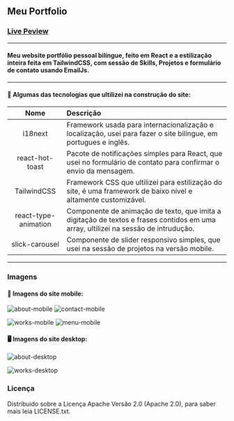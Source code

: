## Meu Portfolio


### [Live Peview](https://www.tiagocreator.com/)

---

#### Meu website portfólio pessoal bilíngue, feito em React e a estilização inteira feita em TailwindCSS, com sessão de Skills, Projetos e formulário de contato usando EmailJs.

---

#### :wrench: Algumas das tecnologias que ultilizei na construção do site:

Nome | Descrição
:---: | :--- |
i18next | Framework usada para internacionalização e localização, usei para fazer o site bilíngue, em portugues e inglês.
react-hot-toast | Pacote de notificações simples para React, que usei no formulário de contato para confirmar o envio da mensagem.
TailwindCSS | Framework CSS que ultilizei para estilização do site, é uma framework de baixo nível e altamente customizável.
react-type-animation | Componente de animação de texto, que imita a digitação de textos e frases contidos em uma array, ultilizei na sessão de intrudução.
slick-carousel | Componente de slider responsivo simples, que usei na sessão de projetos na versão mobile.

---

### Imagens

#### :iphone: Imagens do site mobile:

![about-mobile](https://user-images.githubusercontent.com/82607849/214568092-0fbc2e66-d9eb-45b4-a606-7f833ec2b363.png)
![contact-mobile](https://user-images.githubusercontent.com/82607849/214568333-0f889b09-535f-47d2-af24-573c8ef9508e.png)

![works-mobile](https://user-images.githubusercontent.com/82607849/214568584-9516ee0b-a546-4dca-afc0-7292a0c47a95.png)
![menu-mobile](https://user-images.githubusercontent.com/82607849/214568601-8f72696e-705d-4007-9ce3-744e473daf38.png)

#### :desktop_computer: Imagens do site desktop:

![about-desktop](https://user-images.githubusercontent.com/82607849/214569599-6e005225-b95c-4c70-a003-4f5c3b6a1b19.png)

![works-desktop](https://user-images.githubusercontent.com/82607849/214569719-9abec0be-1e8d-4277-92f0-f662e8986436.png)

### Licença
Distribuido sobre a Licença Apache Versão 2.0 (Apache 2.0), para saber mais leia LICENSE.txt.
